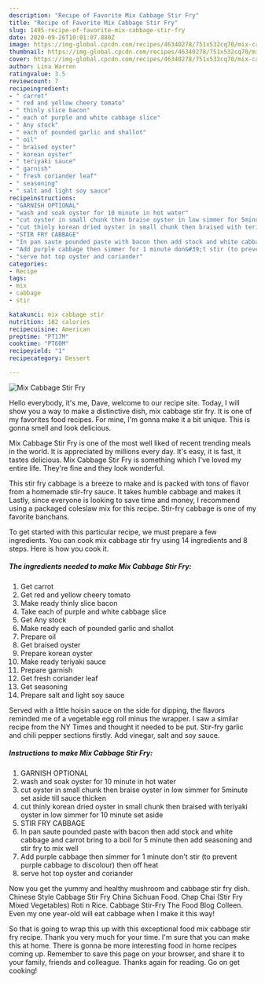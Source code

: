 ```yaml
---
description: "Recipe of Favorite Mix Cabbage Stir Fry"
title: "Recipe of Favorite Mix Cabbage Stir Fry"
slug: 1495-recipe-of-favorite-mix-cabbage-stir-fry
date: 2020-09-26T10:01:07.880Z
image: https://img-global.cpcdn.com/recipes/46340278/751x532cq70/mix-cabbage-stir-fry-recipe-main-photo.jpg
thumbnail: https://img-global.cpcdn.com/recipes/46340278/751x532cq70/mix-cabbage-stir-fry-recipe-main-photo.jpg
cover: https://img-global.cpcdn.com/recipes/46340278/751x532cq70/mix-cabbage-stir-fry-recipe-main-photo.jpg
author: Lina Warren
ratingvalue: 3.5
reviewcount: 7
recipeingredient:
- " carrot"
- " red and yellow cheery tomato"
- " thinly slice bacon"
- " each of purple and white cabbage slice"
- " Any stock"
- " each of pounded garlic and shallot"
- " oil"
- " braised oyster"
- " korean oyster"
- " teriyaki sauce"
- " garnish"
- " fresh coriander leaf"
- " seasoning"
- " salt and light soy sauce"
recipeinstructions:
- "GARNISH OPTIONAL"
- "wash and soak oyster for 10 minute in hot water"
- "cut oyster in small chunk then braise oyster in low simmer for 5minute set aside till sauce thicken"
- "cut thinly korean dried oyster in small chunk then braised with teriyaki oyster in low simmer for 10 minute set aside"
- "STIR FRY CABBAGE"
- "In pan saute pounded paste with bacon then add stock and white cabbage and carrot bring to a boil for 5 minute then add seasoning and stir fry to mix well"
- "Add purple cabbage then simmer for 1 minute don&#39;t stir (to prevent purple cabbage to discolour) then off heat"
- "serve hot top oyster and coriander"
categories:
- Recipe
tags:
- mix
- cabbage
- stir

katakunci: mix cabbage stir 
nutrition: 182 calories
recipecuisine: American
preptime: "PT17M"
cooktime: "PT60M"
recipeyield: "1"
recipecategory: Dessert

---
```



![Mix Cabbage Stir Fry](https://img-global.cpcdn.com/recipes/46340278/751x532cq70/mix-cabbage-stir-fry-recipe-main-photo.jpg)

Hello everybody, it's me, Dave, welcome to our recipe site. Today, I will show you a way to make a distinctive dish, mix cabbage stir fry. It is one of my favorites food recipes. For mine, I'm gonna make it a bit unique. This is gonna smell and look delicious.

Mix Cabbage Stir Fry is one of the most well liked of recent trending meals in the world. It is appreciated by millions every day. It's easy, it is fast, it tastes delicious. Mix Cabbage Stir Fry is something which I've loved my entire life. They're fine and they look wonderful.

This stir fry cabbage is a breeze to make and is packed with tons of flavor from a homemade stir-fry sauce. It takes humble cabbage and makes it Lastly, since everyone is looking to save time and money, I recommend using a packaged coleslaw mix for this recipe. Stir-fry cabbage is one of my favorite banchans.


To get started with this particular recipe, we must prepare a few ingredients. You can cook mix cabbage stir fry using 14 ingredients and 8 steps. Here is how you cook it.

<!--inarticleads1-->

##### The ingredients needed to make Mix Cabbage Stir Fry:

1. Get  carrot
1. Get  red and yellow cheery tomato
1. Make ready  thinly slice bacon
1. Take  each of purple and white cabbage slice
1. Get  Any stock
1. Make ready  each of pounded garlic and shallot
1. Prepare  oil
1. Get  braised oyster
1. Prepare  korean oyster
1. Make ready  teriyaki sauce
1. Prepare  garnish
1. Get  fresh coriander leaf
1. Get  seasoning
1. Prepare  salt and light soy sauce


Served with a little hoisin sauce on the side for dipping, the flavors reminded me of a vegetable egg roll minus the wrapper. I saw a similar recipe from the NY Times and thought it needed to be put. Stir-fry garlic and chili pepper sections firstly. Add vinegar, salt and soy sauce. 

<!--inarticleads2-->

##### Instructions to make Mix Cabbage Stir Fry:

1. GARNISH OPTIONAL
1. wash and soak oyster for 10 minute in hot water
1. cut oyster in small chunk then braise oyster in low simmer for 5minute set aside till sauce thicken
1. cut thinly korean dried oyster in small chunk then braised with teriyaki oyster in low simmer for 10 minute set aside
1. STIR FRY CABBAGE
1. In pan saute pounded paste with bacon then add stock and white cabbage and carrot bring to a boil for 5 minute then add seasoning and stir fry to mix well
1. Add purple cabbage then simmer for 1 minute don&#39;t stir (to prevent purple cabbage to discolour) then off heat
1. serve hot top oyster and coriander


Now you get the yummy and healthy mushroom and cabbage stir fry dish. Chinese Style Cabbage Stir Fry China Sichuan Food. Chap Chai (Stir Fry Mixed Vegetables) Roti n Rice. Cabbage Stir-Fry The Food Blog Colleen. Even my one year-old will eat cabbage when I make it this way! 

So that is going to wrap this up with this exceptional food mix cabbage stir fry recipe. Thank you very much for your time. I'm sure that you can make this at home. There is gonna be more interesting food in home recipes coming up. Remember to save this page on your browser, and share it to your family, friends and colleague. Thanks again for reading. Go on get cooking!
